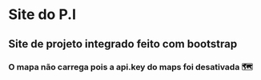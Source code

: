 # Site do P.I 

## Site de projeto integrado feito com bootstrap

### O mapa não carrega pois a api.key do maps foi desativada :world_map: